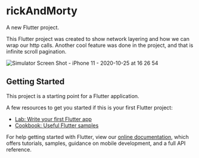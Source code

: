 # rickAndMorty

A new Flutter project.


This Flutter project was created to show network layering and how we can wrap our http calls.
Another cool feature was done in the project, and that is infinite scroll pagination.

![Simulator Screen Shot - iPhone 11 - 2020-10-25 at 16 26 54](https://user-images.githubusercontent.com/49531974/97111790-fee77880-16e0-11eb-8980-14e5b62a09f1.png)

## Getting Started

This project is a starting point for a Flutter application.

A few resources to get you started if this is your first Flutter project:

- [Lab: Write your first Flutter app](https://flutter.dev/docs/get-started/codelab)
- [Cookbook: Useful Flutter samples](https://flutter.dev/docs/cookbook)

For help getting started with Flutter, view our
[online documentation](https://flutter.dev/docs), which offers tutorials,
samples, guidance on mobile development, and a full API reference.
